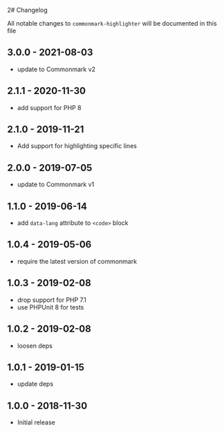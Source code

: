 2# Changelog

All notable changes to `commonmark-highlighter` will be documented in this file

## 3.0.0 - 2021-08-03

- update to Commonmark v2

## 2.1.1 - 2020-11-30

- add support for PHP 8

## 2.1.0 - 2019-11-21

- Add support for highlighting specific lines

## 2.0.0 - 2019-07-05

- update to Commonmark v1

## 1.1.0 - 2019-06-14

- add `data-lang` attribute to `<code>` block

## 1.0.4 - 2019-05-06

- require the latest version of commonmark

## 1.0.3 - 2019-02-08

- drop support for PHP 7.1
- use PHPUnit 8 for tests

## 1.0.2 - 2019-02-08

- loosen deps

## 1.0.1 - 2019-01-15

- update deps


## 1.0.0 - 2018-11-30

- Initial release
